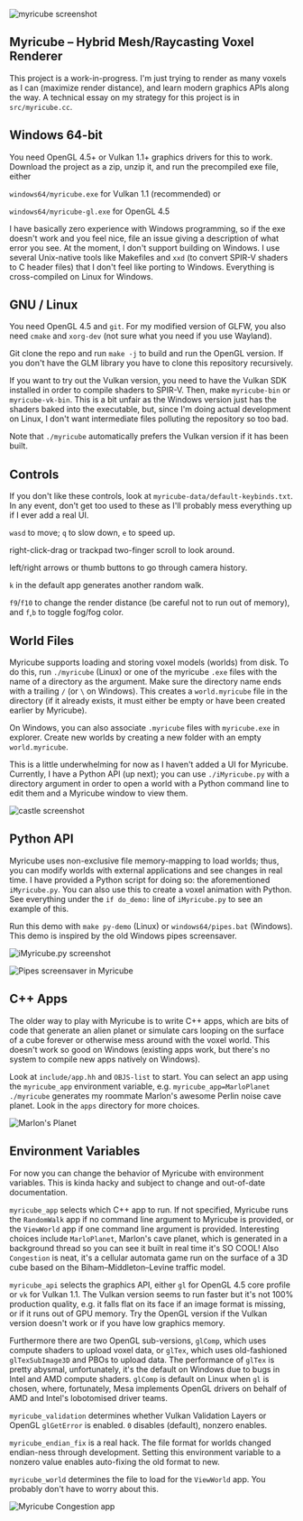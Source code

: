 ![myricube screenshot](./screenshots/RandomWalk.png)

## Myricube – Hybrid Mesh/Raycasting Voxel Renderer

This project is a work-in-progress. I'm just trying to render as many
voxels as I can (maximize render distance), and learn modern graphics
APIs along the way.  A technical essay on my strategy for this project
is in `src/myricube.cc`.

## Windows 64-bit

You need OpenGL 4.5+ or Vulkan 1.1+ graphics drivers for this to
work. Download the project as a zip, unzip it, and run the precompiled
exe file, either

`windows64/myricube.exe` for Vulkan 1.1
(recommended) or

`windows64/myricube-gl.exe` for OpenGL 4.5

I have basically zero experience with Windows programming, so if the
exe doesn't work and you feel nice, file an issue giving a description
of what error you see. At the moment, I don't support building on
Windows. I use several Unix-native tools like Makefiles and `xxd`
(to convert SPIR-V shaders to C header files) that I don't feel
like porting to Windows. Everything is cross-compiled on Linux for Windows.

## GNU / Linux

You need OpenGL 4.5 and `git`. For my modified version of
GLFW, you also need `cmake` and `xorg-dev` (not sure what you need
if you use Wayland).

Git clone the repo and run `make -j` to build and run the OpenGL
version. If you don't have the GLM library you have to clone this
repository recursively.

If you want to try out the Vulkan version, you need to have the
Vulkan SDK installed in order to compile shaders to SPIR-V. Then,
make `myricube-bin` or `myricube-vk-bin`. This is a bit unfair
as the Windows version just has the shaders baked into the executable,
but, since I'm doing actual development on Linux, I don't want
intermediate files polluting the repository so too bad.

Note that `./myricube` automatically prefers the Vulkan version if it
has been built.

## Controls

If you don't like these controls, look at `myricube-data/default-keybinds.txt`.
In any event, don't get too used to these as I'll probably mess everything up
if I ever add a real UI.

`wasd` to move; `q` to slow down, `e` to speed up.

right-click-drag or trackpad two-finger scroll to look around.

left/right arrows or thumb buttons to go through camera history.

`k` in the default app generates another random walk.

`f9`/`f10` to change the render distance (be careful not to run out of memory),
and `f`,`b` to toggle fog/fog color.

## World Files

Myricube supports loading and storing voxel models (worlds) from disk.
To do this, run `./myricube` (Linux) or one of the myricube `.exe` files
with the name of a directory as the argument. Make sure the directory
name ends with a trailing `/` (or `\` on Windows). This creates a
`world.myricube` file in the directory (if it already exists, it must
either be empty or have been created earlier by Myricube).

On Windows, you can also associate `.myricube` files with
`myricube.exe` in explorer. Create new worlds by creating a new
folder with an empty `world.myricube`.

This is a little underwhelming for now as I haven't added a UI for
Myricube. Currently, I have a Python API (up next); you can use
`./iMyricube.py` with a directory argument in order to open a world
with a Python command line to edit them and a Myricube window to view
them.

![castle screenshot](./screenshots/StolenFromMarlon.png)

## Python API

Myricube uses non-exclusive file memory-mapping to load worlds; thus,
you can modify worlds with external applications and see changes
in real time. I have provided a Python script for doing so: the
aforementioned `iMyricube.py`. You can also use this to create
a voxel animation with Python. See everything under the `if do_demo:`
line of `iMyricube.py` to see an example of this.

Run this demo with `make py-demo` (Linux) or `windows64/pipes.bat`
(Windows). This demo is inspired by the old Windows pipes screensaver.

![iMyricube.py screenshot](./screenshots/iMyricube.png)

![Pipes screensaver in Myricube](./screenshots/pipes.png)

## C++ Apps

The older way to play with Myricube is to write C++ apps, which are
bits of code that generate an alien planet or simulate cars looping on
the surface of a cube forever or otherwise mess around with the voxel
world. This doesn't work so good on Windows (existing apps work,
but there's no system to compile new apps natively on Windows).

Look at `include/app.hh` and `OBJS-list` to start. You can select an
app using the `myricube_app` environment variable,
e.g. `myricube_app=MarloPlanet ./myricube` generates my <!--
brilliant, knockout GORGEOUS --> roommate Marlon's awesome Perlin
noise cave planet. Look in the `apps` directory for more choices.

![Marlon's Planet](./screenshots/MarloPlanet.png)

## Environment Variables

For now you can change the behavior of Myricube with environment
variables. This is kinda hacky and subject to change and out-of-date
documentation.

`myricube_app` selects which C++ app to run. If not specified,
Myricube runs the `RandomWalk` app if no command line argument to
Myricube is provided, or the `ViewWorld` app if one command line
argument is provided.  Interesting choices include `MarloPlanet`,
Marlon's cave planet, which is generated in a background thread so you
can see it built in real time it's SO COOL! Also `Congestion` is neat,
it's a cellular automata game run on the surface of a 3D cube based on
the Biham–Middleton–Levine traffic model.

`myricube_api` selects the graphics API, either `gl` for OpenGL 4.5
core profile or `vk` for Vulkan 1.1. The Vulkan version seems to run
faster but it's not 100% production quality, e.g. it falls flat on its
face if an image format is missing, or if it runs out of GPU
memory. Try the OpenGL version if the Vulkan version doesn't work
or if you have low graphics memory.

Furthermore there are two OpenGL sub-versions, `glComp`, which uses
compute shaders to upload voxel data, or `glTex`, which uses
old-fashioned `glTexSubImage3D` and PBOs to upload data. The
performance of `glTex` is pretty abysmal, unfortunately, it's the
default on Windows due to bugs in Intel and AMD compute
shaders. `glComp` is default on Linux when `gl` is chosen, where,
fortunately, Mesa implements OpenGL drivers on behalf of AMD and
Intel's lobotomised driver teams.

`myricube_validation` determines whether Vulkan Validation Layers or
OpenGL `glGetError` is enabled. `0` disables (default), nonzero
enables.

`myricube_endian_fix` is a real hack. The file format for worlds changed
endian-ness through development. Setting this environment variable to
a nonzero value enables auto-fixing the old format to new.

`myricube_world` determines the file to load for the `ViewWorld` app.
You probably don't have to worry about this.

![Myricube Congestion app](./screenshots/Congestion.png)